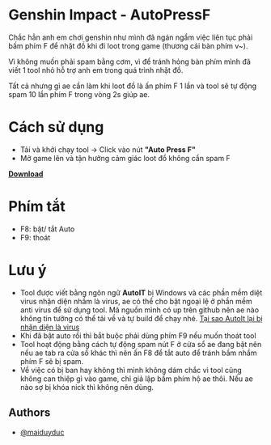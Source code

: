 # Genshin Impact - AutoPressF
Chắc hẳn anh em chơi genshin như mình đã ngán ngẩm việc liên tục phải bấm phím F để nhặt đồ khi đi loot trong game (thương cái bàn phím v~).

Vì không muốn phải spam bằng cơm, vì để tránh hỏng bàn phím mình đã viết 1 tool nhỏ hỗ trợ anh em trong quá trình nhặt đồ.

Tất cả nhưng gì ae cần làm khi loot đồ là ấn phím F 1 lần và tool sẽ tự động spam 10 lần phím F trong vòng 2s giúp ae.

# Cách sử dụng

- Tải và khởi chạy tool -> Click vào nút **"Auto Press F"**
- Mở game lên và tận hưởng cảm giác loot đồ không cần spam F

**[Download](https://github.com/maiduyduc/GI-AutoPressF/releases/tag/1.0)**

# Phím tắt

- F8: bật/ tắt Auto
- F9: thoát

# Lưu ý

- Tool được viết bằng ngôn ngữ **AutoIT** bị Windows và các phần mềm diệt virus nhận diện nhầm là virus, ae có thể cho bật ngoại lệ ở phần mềm anti virus để sử dụng tool. Mã nguồn mình có up trên github nên ae nào không tin tưởng có thể tải về và tự build để chạy nhé. [Tại sao AutoIt lại bị nhận diện là virus](https://www.junookyo.com/2014/11/tai-sao-autoit-luon-bi-ghet.html)
- Khi đã bật auto rồi thì bắt buộc phải dùng phím F9 nếu muốn thoát tool
- Tool hoạt động bằng cách tự động spam nút F ở cửa sổ ae đang bật nên nếu ae tab ra cửa sổ khác thì nên ấn F8 để tắt auto để tránh bầm nhầm phím F sẽ bị spam.
- Về việc có bị ban hay không thì mình không dám chắc vì tool cũng không can thiệp gì vào game, chỉ giả lập bấm phím hộ ae thôi. Nếu ae nào sợ bị khóa nick thì không nên dùng.


## Authors

- [@maiduyduc](https://github.com/maiduyduc)

  
